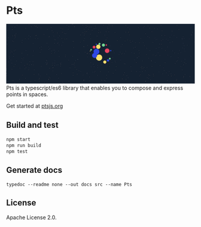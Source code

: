 # Pts

![image](./guide/assets/pts.png)
Pts is a typescript/es6 library that enables you to compose and express points in spaces.

Get started at [ptsjs.org](https://ptsjs.org)


## Build and test
```
npm start
npm run build
npm test
```

## Generate docs
```
typedoc --readme none --out docs src --name Pts
```

## License
Apache License 2.0. 